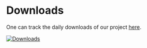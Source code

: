 # Downloads

One can track the daily downloads of our project [here](https://pepy.tech/project/atri).

<a href="https://pepy.tech/badge/atri" target="_blank"><img src="https://pepy.tech/badge/atri" alt="Downloads"></a>